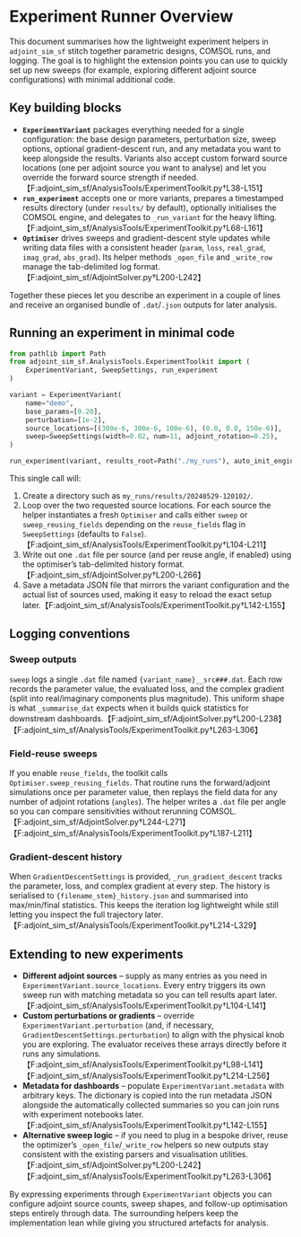# Experiment Runner Overview

This document summarises how the lightweight experiment helpers in `adjoint_sim_sf` stitch
together parametric designs, COMSOL runs, and logging. The goal is to highlight the
extension points you can use to quickly set up new sweeps (for example, exploring different
adjoint source configurations) with minimal additional code.

## Key building blocks

- **`ExperimentVariant`** packages everything needed for a single configuration: the base
  design parameters, perturbation size, sweep options, optional gradient-descent run, and any
  metadata you want to keep alongside the results. Variants also accept custom forward source
  locations (one per adjoint source you want to analyse) and let you override the forward
  source strength if needed.【F:adjoint_sim_sf/AnalysisTools/ExperimentToolkit.py†L38-L151】
- **`run_experiment`** accepts one or more variants, prepares a timestamped results directory
  (under `results/` by default), optionally initialises the COMSOL engine, and delegates to
  `_run_variant` for the heavy lifting.【F:adjoint_sim_sf/AnalysisTools/ExperimentToolkit.py†L68-L161】
- **`Optimiser`** drives sweeps and gradient-descent style updates while writing data files
  with a consistent header (`param`, `loss`, `real_grad`, `imag_grad`, `abs_grad`). Its helper
  methods `_open_file` and `_write_row` manage the tab-delimited log format.【F:adjoint_sim_sf/AdjointSolver.py†L200-L242】

Together these pieces let you describe an experiment in a couple of lines and receive an
organised bundle of `.dat`/`.json` outputs for later analysis.

## Running an experiment in minimal code

```python
from pathlib import Path
from adjoint_sim_sf.AnalysisTools.ExperimentToolkit import (
    ExperimentVariant, SweepSettings, run_experiment
)

variant = ExperimentVariant(
    name="demo",
    base_params=[0.20],
    perturbation=[1e-2],
    source_locations=[(300e-6, 300e-6, 100e-6), (0.0, 0.0, 150e-6)],
    sweep=SweepSettings(width=0.02, num=11, adjoint_rotation=0.25),
)

run_experiment(variant, results_root=Path("./my_runs"), auto_init_engine=True)
```

This single call will:

1. Create a directory such as `my_runs/results/20240529-120102/`.
2. Loop over the two requested source locations. For each source the helper instantiates a
   fresh `Optimiser` and calls either `sweep` or `sweep_reusing_fields` depending on the
   `reuse_fields` flag in `SweepSettings` (defaults to `False`).【F:adjoint_sim_sf/AnalysisTools/ExperimentToolkit.py†L104-L211】
3. Write out one `.dat` file per source (and per reuse angle, if enabled) using the optimiser’s
   tab-delimited history format.【F:adjoint_sim_sf/AdjointSolver.py†L200-L266】
4. Save a metadata JSON file that mirrors the variant configuration and the actual list of
   sources used, making it easy to reload the exact setup later.【F:adjoint_sim_sf/AnalysisTools/ExperimentToolkit.py†L142-L155】

## Logging conventions

### Sweep outputs

`sweep` logs a single `.dat` file named `{variant_name}__src###.dat`. Each row records the
parameter value, the evaluated loss, and the complex gradient (split into real/imaginary
components plus magnitude). This uniform shape is what `_summarise_dat` expects when it builds
quick statistics for downstream dashboards.【F:adjoint_sim_sf/AdjointSolver.py†L200-L238】【F:adjoint_sim_sf/AnalysisTools/ExperimentToolkit.py†L263-L306】

### Field-reuse sweeps

If you enable `reuse_fields`, the toolkit calls `Optimiser.sweep_reusing_fields`. That routine
runs the forward/adjoint simulations once per parameter value, then replays the field data for
any number of adjoint rotations (`angles`). The helper writes a `.dat` file per angle so you can
compare sensitivities without rerunning COMSOL.【F:adjoint_sim_sf/AdjointSolver.py†L244-L271】【F:adjoint_sim_sf/AnalysisTools/ExperimentToolkit.py†L187-L211】

### Gradient-descent history

When `GradientDescentSettings` is provided, `_run_gradient_descent` tracks the parameter,
loss, and complex gradient at every step. The history is serialised to
`{filename_stem}_history.json` and summarised into max/min/final statistics. This keeps the
iteration log lightweight while still letting you inspect the full trajectory later.【F:adjoint_sim_sf/AnalysisTools/ExperimentToolkit.py†L214-L329】

## Extending to new experiments

- **Different adjoint sources** – supply as many entries as you need in
  `ExperimentVariant.source_locations`. Every entry triggers its own sweep run with matching
  metadata so you can tell results apart later.【F:adjoint_sim_sf/AnalysisTools/ExperimentToolkit.py†L104-L141】
- **Custom perturbations or gradients** – override `ExperimentVariant.perturbation` (and,
  if necessary, `GradientDescentSettings.perturbation`) to align with the physical knob you are
  exploring. The evaluator receives these arrays directly before it runs any simulations.【F:adjoint_sim_sf/AnalysisTools/ExperimentToolkit.py†L98-L141】【F:adjoint_sim_sf/AnalysisTools/ExperimentToolkit.py†L214-L256】
- **Metadata for dashboards** – populate `ExperimentVariant.metadata` with arbitrary keys.
  The dictionary is copied into the run metadata JSON alongside the automatically collected
  summaries so you can join runs with experiment notebooks later.【F:adjoint_sim_sf/AnalysisTools/ExperimentToolkit.py†L142-L155】
- **Alternative sweep logic** – if you need to plug in a bespoke driver, reuse the optimizer’s
  `_open_file`/`_write_row` helpers so new outputs stay consistent with the existing parsers and
  visualisation utilities.【F:adjoint_sim_sf/AdjointSolver.py†L200-L242】【F:adjoint_sim_sf/AnalysisTools/ExperimentToolkit.py†L263-L306】

By expressing experiments through `ExperimentVariant` objects you can configure adjoint source
counts, sweep shapes, and follow-up optimisation steps entirely through data. The surrounding
helpers keep the implementation lean while giving you structured artefacts for analysis.
